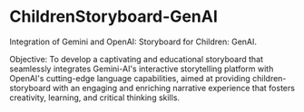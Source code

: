 # ChildrenStoryboard-GenAI
Integration of Gemini and OpenAI: Storyboard for Children: GenAI.

Objective:
To develop a captivating and educational storyboard that seamlessly integrates Gemini-AI's interactive storytelling platform with OpenAI's cutting-edge language capabilities, aimed at providing children-storyboard with an engaging and enriching narrative experience that fosters creativity, learning, and critical thinking skills.